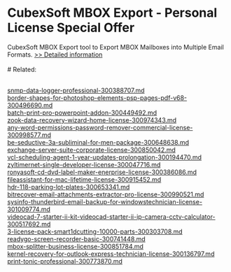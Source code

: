 # CubexSoft MBOX Export - Personal License Special Offer
CubexSoft MBOX Export tool to Export MBOX Mailboxes into Multiple Email Formats.
[>> Detailed information](https://secure.shareit.com/shareit/product.html?productid=300799615&affiliateid=200057808)<br/><br/># Related:

<br />[snmp-data-logger-professional-300388707.md](https://github.com/downloadplanet/downloadplanet/blob/main/snmp-data-logger-professional-300388707.md)<br />[border-shapes-for-photoshop-elements-psp-pages-pdf-v68-300496690.md](https://github.com/downloadplanet/downloadplanet/blob/main/border-shapes-for-photoshop-elements-psp-pages-pdf-v68-300496690.md)<br />[batch-print-pro-powerpoint-addon-300449492.md](https://github.com/downloadplanet/downloadplanet/blob/main/batch-print-pro-powerpoint-addon-300449492.md)<br />[zook-data-recovery-wizard-home-license-300974343.md](https://github.com/downloadplanet/downloadplanet/blob/main/zook-data-recovery-wizard-home-license-300974343.md)<br />[any-word-permissions-password-remover-commercial-license-300998577.md](https://github.com/downloadplanet/downloadplanet/blob/main/any-word-permissions-password-remover-commercial-license-300998577.md)<br />[be-seductive-3a-subliminal-for-men-package-300648638.md](https://github.com/downloadplanet/downloadplanet/blob/main/be-seductive-3a-subliminal-for-men-package-300648638.md)<br />[exchange-server-suite-corporate-license-300850042.md](https://github.com/downloadplanet/downloadplanet/blob/main/exchange-server-suite-corporate-license-300850042.md)<br />[vcl-scheduling-agent-1-year-updates-prolongation-300194470.md](https://github.com/downloadplanet/downloadplanet/blob/main/vcl-scheduling-agent-1-year-updates-prolongation-300194470.md)<br />[zyltimernet-single-developer-license-300047716.md](https://github.com/downloadplanet/downloadplanet/blob/main/zyltimernet-single-developer-license-300047716.md)<br />[ronyasoft-cd-dvd-label-maker-enerprise-license-300386086.md](https://github.com/downloadplanet/downloadplanet/blob/main/ronyasoft-cd-dvd-label-maker-enerprise-license-300386086.md)<br />[fileassistant-for-mac-lifetime-license-300915452.md](https://github.com/downloadplanet/downloadplanet/blob/main/fileassistant-for-mac-lifetime-license-300915452.md)<br />[hdr-118-parking-lot-plates-300653341.md](https://github.com/downloadplanet/downloadplanet/blob/main/hdr-118-parking-lot-plates-300653341.md)<br />[bitrecover-email-attachments-extractor-pro-license-300990521.md](https://github.com/downloadplanet/downloadplanet/blob/main/bitrecover-email-attachments-extractor-pro-license-300990521.md)<br />[sysinfo-thunderbird-email-backup-for-windowstechnician-license-301009774.md](https://github.com/downloadplanet/downloadplanet/blob/main/sysinfo-thunderbird-email-backup-for-windowstechnician-license-301009774.md)<br />[videocad-7-starter-ii-kit-videocad-starter-ii-ip-camera-cctv-calculator-300517692.md](https://github.com/downloadplanet/downloadplanet/blob/main/videocad-7-starter-ii-kit-videocad-starter-ii-ip-camera-cctv-calculator-300517692.md)<br />[3-license-pack-smart1dcutting-10000-parts-300303708.md](https://github.com/downloadplanet/downloadplanet/blob/main/3-license-pack-smart1dcutting-10000-parts-300303708.md)<br />[readygo-screen-recorder-basic-300741448.md](https://github.com/downloadplanet/downloadplanet/blob/main/readygo-screen-recorder-basic-300741448.md)<br />[mbox-splitter-business-license-300851784.md](https://github.com/downloadplanet/downloadplanet/blob/main/mbox-splitter-business-license-300851784.md)<br />[kernel-recovery-for-outlook-express-technician-license-300136797.md](https://github.com/downloadplanet/downloadplanet/blob/main/kernel-recovery-for-outlook-express-technician-license-300136797.md)<br />[print-tonic-professional-300773870.md](https://github.com/downloadplanet/downloadplanet/blob/main/print-tonic-professional-300773870.md)